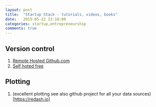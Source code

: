 ```yaml
---
layout: post
title:  "Startup Stack - tutorials, videos, books"
date:   2015-05-22 22:18:00
categories: startup,entrepreneurship
comments: true
---
```

## Version control

1. [Remote Hosted Github.com](https://github.com)
1. [Self hoted free](https://gogs.io/)

## Plotting

1. (excellent plotting see also github project for all your data sources)[https://redash.io]
